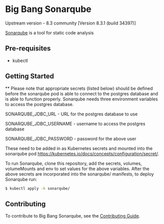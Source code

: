 # Big Bang Sonarqube 

Upstream version - 8.3 community [Version 8.3.1 (build 34397)]

[Sonarqube](https://docs.sonarqube.org/latest/) is a tool for static code analysis

## Pre-requisites

* kubectl

## Getting Started


** Please note that appropriate secrets (listed below) should be defined before the sonarqube pod is able to connect to the postgres database and is able to function properly.
Sonarqube needs three environment variables to access the postgres database.

SONARQUBE_JDBC_URL - URL for the postgres database to use

SONARQUBE_JDBC_USERNAME - username to access the postgres database

SONARQUBE_JDBC_PASSWORD - password for the above user

These need to be added in as Kubernetes secrets and mounted into the sonarqube pod https://kubernetes.io/docs/concepts/configuration/secret/.

To run Sonarqube, clone this repository, add the secrets, volumes, volumeMounts and env to set values for the above variables. 
After the above secrets are incorporated into the sonarqube/ manifests, to deploy Sonarqube run:

```bash
$ kubectl apply -k sonarqube/
```


## Contributing

To contribute to Big Bang Sonarqube, see the [Contributing Guide](CONTRIBUTING.md).

